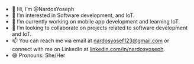 - 👋 Hi, I’m @NardosYoseph
- 👀 I’m interested in Software development, and IoT.
- 🌱 I’m currently working on mobile app development and learning IoT.
- 💞️ I’m looking to collaborate on projects related to software development and IoT.
- 📫 You can reach me via email at nardosyosef123@gmail.com or connect with me on LinkedIn at [linkedin.com/in/nardosyoseph](https://linkedin.com/in/nardosyoseph).
- 😄 Pronouns: She/Her


